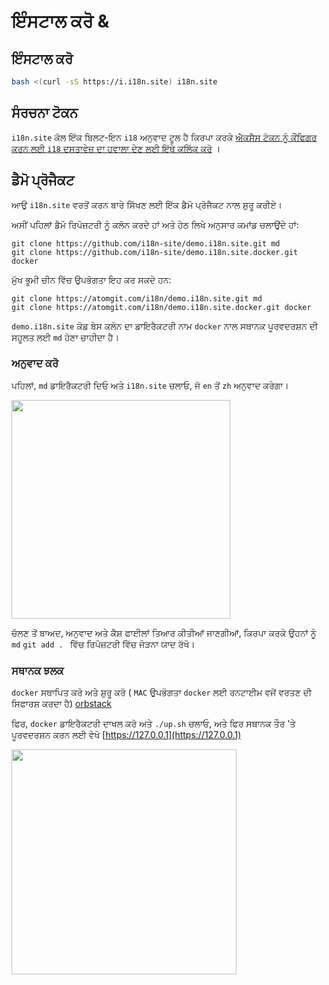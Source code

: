 # ਇੰਸਟਾਲ ਕਰੋ &

## ਇੰਸਟਾਲ ਕਰੋ

```sh
bash <(curl -sS https://i.i18n.site) i18n.site
```

## ਸੰਰਚਨਾ ਟੋਕਨ

`i18n.site` ਕੋਲ ਇੱਕ ਬਿਲਟ-ਇਨ `i18` ਅਨੁਵਾਦ ਟੂਲ ਹੈ ਕਿਰਪਾ ਕਰਕੇ [ਐਕਸੈਸ ਟੋਕਨ ਨੂੰ ਕੌਂਫਿਗਰ ਕਰਨ ਲਈ `i18` ਦਸਤਾਵੇਜ਼ ਦਾ ਹਵਾਲਾ ਦੇਣ ਲਈ ਇੱਥੇ ਕਲਿੱਕ ਕਰੋ](/i18/use) ।

## ਡੈਮੋ ਪ੍ਰੋਜੈਕਟ

ਆਉ `i18n.site` ਵਰਤੋਂ ਕਰਨ ਬਾਰੇ ਸਿੱਖਣ ਲਈ ਇੱਕ ਡੈਮੋ ਪ੍ਰੋਜੈਕਟ ਨਾਲ ਸ਼ੁਰੂ ਕਰੀਏ।

ਅਸੀਂ ਪਹਿਲਾਂ ਡੈਮੋ ਰਿਪੋਜ਼ਟਰੀ ਨੂੰ ਕਲੋਨ ਕਰਦੇ ਹਾਂ ਅਤੇ ਹੇਠ ਲਿਖੇ ਅਨੁਸਾਰ ਕਮਾਂਡ ਚਲਾਉਂਦੇ ਹਾਂ:

```
git clone https://github.com/i18n-site/demo.i18n.site.git md
git clone https://github.com/i18n-site/demo.i18n.site.docker.git docker
```

ਮੁੱਖ ਭੂਮੀ ਚੀਨ ਵਿੱਚ ਉਪਭੋਗਤਾ ਇਹ ਕਰ ਸਕਦੇ ਹਨ:

```
git clone https://atomgit.com/i18n/demo.i18n.site.git md
git clone https://atomgit.com/i18n/demo.i18n.site.docker.git docker
```

`demo.i18n.site` ਕੋਡ ਬੇਸ ਕਲੋਨ ਦਾ ਡਾਇਰੈਕਟਰੀ ਨਾਮ `docker` ਨਾਲ ਸਥਾਨਕ ਪੂਰਵਦਰਸ਼ਨ ਦੀ ਸਹੂਲਤ ਲਈ `md` ਹੋਣਾ ਚਾਹੀਦਾ ਹੈ।

### ਅਨੁਵਾਦ ਕਰੋ

ਪਹਿਲਾਂ, `md` ਡਾਇਰੈਕਟਰੀ ਦਿਓ ਅਤੇ `i18n.site` ਚਲਾਓ, ਜੋ `en` ਤੋਂ `zh` ਅਨੁਵਾਦ ਕਰੇਗਾ।

<img src="https://p.3ti.site/1721114619.avif" style="width:350px">

ਚੱਲਣ ਤੋਂ ਬਾਅਦ, ਅਨੁਵਾਦ ਅਤੇ ਕੈਸ਼ ਫਾਈਲਾਂ ਤਿਆਰ ਕੀਤੀਆਂ ਜਾਣਗੀਆਂ, ਕਿਰਪਾ ਕਰਕੇ ਉਹਨਾਂ ਨੂੰ `md` `git add . ` ਵਿੱਚ ਰਿਪੋਜ਼ਟਰੀ ਵਿੱਚ ਜੋੜਨਾ ਯਾਦ ਰੱਖੋ।

### ਸਥਾਨਕ ਝਲਕ

`docker` ਸਥਾਪਿਤ ਕਰੋ ਅਤੇ ਸ਼ੁਰੂ ਕਰੋ ( `MAC` ਉਪਭੋਗਤਾ `docker` ਲਈ ਰਨਟਾਈਮ ਵਜੋਂ ਵਰਤਣ ਦੀ ਸਿਫਾਰਸ਼ ਕਰਦਾ ਹੈ) [orbstack](https://orbstack.dev)

ਫਿਰ, `docker` ਡਾਇਰੈਕਟਰੀ ਦਾਖਲ ਕਰੋ ਅਤੇ `./up.sh` ਚਲਾਓ, ਅਤੇ ਫਿਰ ਸਥਾਨਕ ਤੌਰ 'ਤੇ ਪੂਰਵਦਰਸ਼ਨ ਕਰਨ ਲਈ ਵੇਖੋ [https://127.0.0.1](https://127.0.0.1)

<img src="//p.3ti.site/1721104238.avif" style="width:360px">